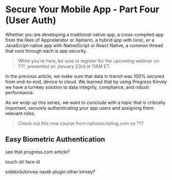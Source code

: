 # Secure Your Mobile App - Part Four (User Auth)

Whether you are developing a traditional native app, a cross-compiled app from the likes of Appcelerator or Xamarin, a hybrid app with Ionic, or a JavaScript-native app with NativeScript or React Native, a common thread that runs through each is app security.

> While you're here, be sure to register for the upcoming webinar on ???, presented on January 23rd at 11AM ET.

In the previous article, we make sure that data in transit was 100% secured from end-to-end, device to cloud. We learned that by using Progress Kinvey we have a turnkey solution to data integrity, compliance, and robust performance.

As we wrap up this series, we want to conclude with a topic that is critically important, securely authenticating your app users and assigning them relevant roles.

> Check out this new course from nativescripting.com on ???

## Easy Biometric Authentication

see that progress.com article?

touch id/ face id


sidekick/kinvey
oauth plugin
other kinvey?